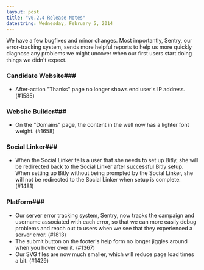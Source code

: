 ```yaml
---
layout: post
title: "v0.2.4 Release Notes"
datestring: Wednesday, February 5, 2014
---
```


We have a few bugfixes and minor changes. Most importantly, Sentry, our error-tracking system, sends more helpful reports to help us more quickly diagnose any problems we might uncover when our first users start doing things we didn't expect. 

### Candidate Website### 
* After-action "Thanks" page no longer shows end user's IP address. (#1585)

### Website Builder### 
* On the "Domains" page, the content in the well now has a lighter font weight. (#1658)

### Social Linker### 
* When the Social Linker tells a user that she needs to set up Bitly, she will be redirected back to the Social Linker after successful Bitly setup. When setting up Bitly without being prompted by the Social Linker, she will not be redirected to the Social Linker when setup is complete. (#1481)

### Platform### 
* Our server error tracking system, Sentry, now tracks the campaign and username associated with each error, so that we can more easily debug problems and reach out to users when we see that they experienced a server error. (#1813)
* The submit button on the footer's help form no longer jiggles around when you hover over it. (#1367)
* Our SVG files are now much smaller, which will reduce page load times a bit. (#1429)
